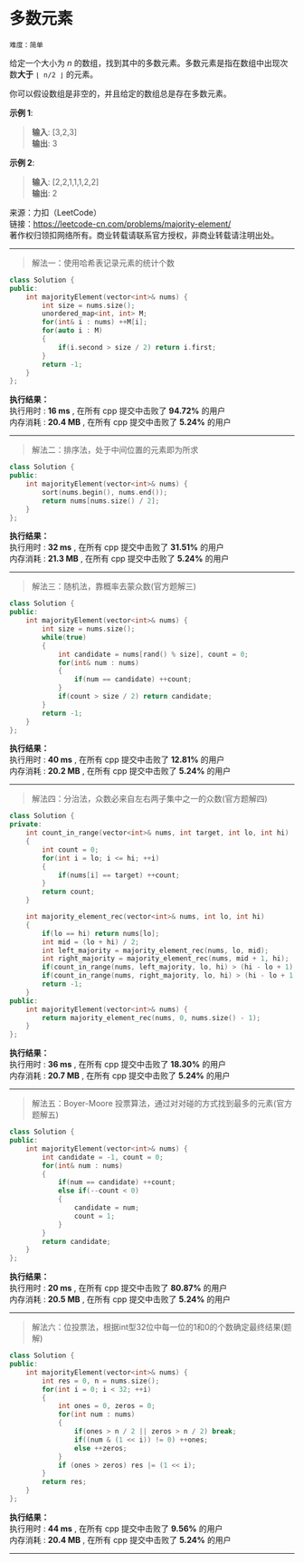# 多数元素 #  
`难度：简单` 

给定一个大小为 *n* 的数组，找到其中的多数元素。多数元素是指在数组中出现次数**大于** `⌊ n/2 ⌋` 的元素。  

你可以假设数组是非空的，并且给定的数组总是存在多数元素。  

**示例 1**:  
>**输入**: [3,2,3]  
>**输出**: 3  

**示例 2**:  
>**输入**: [2,2,1,1,1,2,2]  
>**输出**: 2  

来源：力扣（LeetCode）  
链接：https://leetcode-cn.com/problems/majority-element/  
著作权归领扣网络所有。商业转载请联系官方授权，非商业转载请注明出处。  

---  
>解法一：使用哈希表记录元素的统计个数  

```C++  
class Solution {
public:
    int majorityElement(vector<int>& nums) {
        int size = nums.size();
        unordered_map<int, int> M;
        for(int& i : nums) ++M[i];
        for(auto i : M)
        {
            if(i.second > size / 2) return i.first;
        }
        return -1;
    }
};
```  

**执行结果：**  
执行用时 : **16 ms** , 在所有 cpp 提交中击败了 **94.72%** 的用户  
内存消耗 : **20.4 MB** , 在所有 cpp 提交中击败了 **5.24%** 的用户  

---  
>解法二：排序法，处于中间位置的元素即为所求  

```C++  
class Solution {
public:
    int majorityElement(vector<int>& nums) {
        sort(nums.begin(), nums.end());
        return nums[nums.size() / 2];
    }
};
```  

**执行结果：**  
执行用时 : **32 ms** , 在所有 cpp 提交中击败了 **31.51%** 的用户  
内存消耗 : **21.3 MB** , 在所有 cpp 提交中击败了 **5.24%** 的用户  

---  
>解法三：随机法，靠概率去蒙众数(官方题解三)  

```C++  
class Solution {
public:
    int majorityElement(vector<int>& nums) {
        int size = nums.size();
        while(true)
        {
            int candidate = nums[rand() % size], count = 0;
            for(int& num : nums)
            {
                if(num == candidate) ++count;
            }
            if(count > size / 2) return candidate;
        }
        return -1;
    }
};
```  

**执行结果：**  
执行用时 : **40 ms** , 在所有 cpp 提交中击败了 **12.81%** 的用户  
内存消耗 : **20.2 MB** , 在所有 cpp 提交中击败了 **5.24%** 的用户  

---  
>解法四：分治法，众数必来自左右两子集中之一的众数(官方题解四)  

```C++  
class Solution {
private:
    int count_in_range(vector<int>& nums, int target, int lo, int hi)
    {
        int count = 0;
        for(int i = lo; i <= hi; ++i)
        {
            if(nums[i] == target) ++count;
        }
        return count;
    }

    int majority_element_rec(vector<int>& nums, int lo, int hi)
    {
        if(lo == hi) return nums[lo];
        int mid = (lo + hi) / 2;
        int left_majority = majority_element_rec(nums, lo, mid);
        int right_majority = majority_element_rec(nums, mid + 1, hi);
        if(count_in_range(nums, left_majority, lo, hi) > (hi - lo + 1) / 2) return left_majority;
        if(count_in_range(nums, right_majority, lo, hi) > (hi - lo + 1) / 2) return right_majority;
        return -1;
    }
public:
    int majorityElement(vector<int>& nums) {
        return majority_element_rec(nums, 0, nums.size() - 1);
    }
};
```  

**执行结果：**  
执行用时 : **36 ms** , 在所有 cpp 提交中击败了 **18.30%** 的用户  
内存消耗 : **20.7 MB** , 在所有 cpp 提交中击败了 **5.24%** 的用户  

---  
>解法五：Boyer-Moore 投票算法，通过对对碰的方式找到最多的元素(官方题解五)  

```C++  
class Solution {
public:
    int majorityElement(vector<int>& nums) {
        int candidate = -1, count = 0;
        for(int& num : nums)
        {
            if(num == candidate) ++count;
            else if(--count < 0)
            {
                candidate = num;
                count = 1;
            }
        }
        return candidate;
    }
};
```  

**执行结果：**  
执行用时 : **20 ms** , 在所有 cpp 提交中击败了 **80.87%** 的用户  
内存消耗 : **20.5 MB** , 在所有 cpp 提交中击败了 **5.24%** 的用户  

---  
>解法六：位投票法，根据int型32位中每一位的1和0的个数确定最终结果(题解)  

```C++  
class Solution {
public:
    int majorityElement(vector<int>& nums) {
        int res = 0, n = nums.size();
        for(int i = 0; i < 32; ++i)
        {
            int ones = 0, zeros = 0;
            for(int num : nums)
            {
                if(ones > n / 2 || zeros > n / 2) break;
                if((num & (1 << i)) != 0) ++ones;
                else ++zeros;
            }
            if (ones > zeros) res |= (1 << i);
        }
        return res;
    }
};
```  

**执行结果：**  
执行用时 : **44 ms** , 在所有 cpp 提交中击败了 **9.56%** 的用户  
内存消耗 : **20.4 MB** , 在所有 cpp 提交中击败了 **5.24%** 的用户  

---  